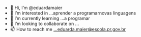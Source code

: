 - 👋 Hi, I’m @eduardamaier
- 👀 I’m interested in ...aprender a programarnovas linguagens
- 🌱 I’m currently learning ...a programar
- 💞️ I’m looking to collaborate on ...
- 📫 How to reach me ...eduarda.maier@escola.pr.gov.br

<!---
eduardamaier/eduardamaier is a ✨ special ✨ repository because its `README.md` (this file) appears on your GitHub profile.
You can click the Preview link to take a look at your changes.
--->
